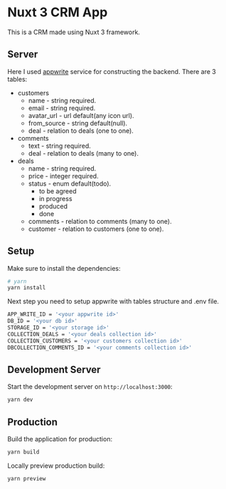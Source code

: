 # Nuxt 3 CRM App

This is a CRM made using Nuxt 3 framework.

## Server

Here I used [appwrite](https://appwrite.io/) service for constructing the backend.
There are 3 tables:

- customers
  - name - string required.
  - email - string required.
  - avatar_url - url default(any icon url).
  - from_source - string default(null).
  - deal - relation to deals (one to one).
- comments
  - text - string required.
  - deal - relation to deals (many to one).
- deals
  - name - string required.
  - price - integer required.
  - status - enum default(todo).
    - to be agreed
    - in progress
    - produced
    - done
  - comments - relation to comments (many to one).
  - customer - relation to customers (one to one).

## Setup

Make sure to install the dependencies:

```bash
# yarn
yarn install
```

Next step you need to setup appwrite with tables structure and .env file.

```bash
APP_WRITE_ID = '<your appwrite id>'
DB_ID = '<your db id>'
STORAGE_ID = '<your storage id>'
COLLECTION_DEALS = '<your deals collection id>'
COLLECTION_CUSTOMERS = '<your customers collection id>'
DBCOLLECTION_COMMENTS_ID = '<your comments collection id>'
```

## Development Server

Start the development server on `http://localhost:3000`:

```bash
yarn dev
```

## Production

Build the application for production:

```bash
yarn build
```

Locally preview production build:

```bash
yarn preview
```
